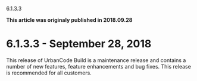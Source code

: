 





6.1.3.3

**This article was originaly published in 2018.09.28**


6.1.3.3 - September 28, 2018
============================




This release of UrbanCode Build is a maintenance release and contains a number of new features, feature enhancements and bug fixes. This release is recommended for all customers.




